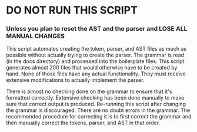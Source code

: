 # DO NOT RUN THIS SCRIPT
### Unless you plan to reset the AST and the parser and LOSE ALL MANUAL CHANGES

This script automates creating the token, parser, and AST files as much as possible without actually trying to create the parser. The grammar is read (in the docs directory) and processed into the boilerplate files. This script generates almost 200 files that would otherwise have to be created by hand. None of those files have any actual functionality. They must receive extensive modifications to actually implement the parser. 

There is almost no checking done on the grammar to ensure that it's formatted correctly. Extensive checking has been done manually to make sure that correct output is produced. Re-running this script after changing the grammar is discouraged. There are no doubt errors in the grammar. The recommended procedure for correcting it is to first correct the grammar and then manually correct the tokens, parser, and AST in that order. 